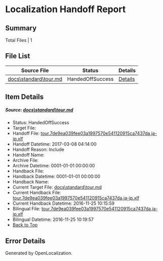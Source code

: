 # <a name='report-top'></a> Localization Handoff Report

## Summary
 Total Files | 1

## File List
 Source File | Status | Details 
 ----------- | ------ | ------- 
 [docs\standard\tour.md](https://github.com/dotnet/docs/blob/48563be13dc07000ced2e6817b3028e6117abd93/docs/standard/tour.md) | HandedOffSuccess | [Details](#ee6ced104137a453267b409fea05716d781ef83f3441)

## Item Details
##### <a name='ee6ced104137a453267b409fea05716d781ef83f3441'></a> Source: [docs\standard\tour.md](https://github.com/dotnet/docs/blob/48563be13dc07000ced2e6817b3028e6117abd93/docs/standard/tour.md)
* Status: HandedOffSuccess
* Target File: 
* Handoff File: [tour.7de9ea039fee03a1997570e541120915ca7437da.ja-jp.xlf](https://github.com/dotnet/docs.handoff/blob/d430ebb871f7a7bff8489a60600335ab5d7d5e34/ol-handoff/dotnet/docs.ja-jp/master/dotnet-core/tour.7de9ea039fee03a1997570e541120915ca7437da.ja-jp.xlf)
* Handoff Datetime: 2017-03-08 04:14:00
* Handoff Reason: Include
* Handoff Name: 
* Archive File: 
* Archive Datetime: 0001-01-01 00:00:00
* Handback File: 
* Handback Datetime: 0001-01-01 00:00:00
* Handback Name: 
* Current Target File: [docs\standard\tour.md](https://github.com/dotnet/docs.ja-jp/blob/917b732183c12cd2511722a497c1cb5165245b1b/docs/standard/tour.md)
* Current Handback File: [tour.7de9ea039fee03a1997570e541120915ca7437da.ja-jp.xlf](https://github.com/dotnet/docs.handback/blob/07e055c49ccfcd1b9f2527756eb0b76acc2fbedf/ol-handback/dotnet/docs.ja-jp/master/ht-p2/tour.7de9ea039fee03a1997570e541120915ca7437da.ja-jp.xlf)
* Current Handback Datetime: 2016-11-25 10:15:59
* Bilingual File: [tour.7de9ea039fee03a1997570e541120915ca7437da.ja-jp.xlf](https://github.com/dotnet/docs.handback/blob/07e055c49ccfcd1b9f2527756eb0b76acc2fbedf/ol-handback/dotnet/docs.ja-jp/master/ht-p2/tour.7de9ea039fee03a1997570e541120915ca7437da.ja-jp.xlf)
* Bilingual Datetime: 2016-11-25 10:19:57
* [Back to Top](#report-top)


## Error Details

Generated by OpenLocalization.
